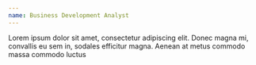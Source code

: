 ```yaml
---
name: Business Development Analyst
---
```

Lorem ipsum dolor sit amet, consectetur adipiscing elit. Donec magna mi, convallis eu sem in, sodales efficitur magna. Aenean at metus commodo massa commodo luctus